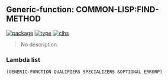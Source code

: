## Generic-function: COMMON-LISP:FIND-METHOD
[![package](https://img.shields.io/badge/Package-COMMON--LISP-5f9ea0.svg?style=social&colorA=999999)](../) [![type](https://img.shields.io/badge/Type-Generic--Function-5f9ea0.svg?style=social&colorA=999999)](../#generic-function) [![clhs](https://img.shields.io/badge/CLHS-FIND--METHOD-5f9ea0.svg?style=social&colorA=999999)](http://www.lispworks.com/documentation/HyperSpec/Body/f_find_m.htm) 

> No description.

### Lambda list
```
(GENERIC-FUNCTION QUALIFIERS SPECIALIZERS &OPTIONAL ERRORP)
```
